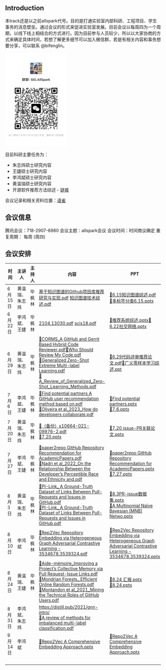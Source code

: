 ## Introduction

本track还是以之前allspark代号。目的是打通实验室内部科研、工程项目、学生事务的消息壁垒。通过会议的形式来促进实验室发展。目前会议以每周四为一个周期，以线下线上相结合的方式进行。因为目前参与人员较少，所以以大家协商的方式来确定具体时间，若想了解更多细节可以加入微信群，若是有相关内容和事务想要分享，可以联系 @bifenglin。

<img src="allspark-schedule.assets/image-20230706191423543.png" alt="image" width="200" height="300" />

目前科研主要任务为：

- 朱志炜硕士研究内容
- 王婕硕士研究内容
- 李鸿斌硕士研究内容
- 黄温瑞硕士研究内容
- 开源软件推荐方法综述 - [链接](https://xlab2017.yuque.com/me1x4f/allspark/gyq41ciw2w7dyuxs)



会议记录和相关资料位置：[语雀](https://xlab2017.yuque.com/me1x4f/allspark/naphs42k8nw31sdi)

## 会议信息

腾讯会议：718-2907-6980
会议主题：allspark会议
会议时间：时间商议确定
重复周期： 每周 (周四)

## 会议安排

| 时间    | 主讲人         | 主持人 | 内容                                                         | PPT                                                          |
| ------- | -------------- | ------ | ------------------------------------------------------------ | ------------------------------------------------------------ |
| 6月15日 | 黄温瑞、朱志炜 | 毕枫林 | [基于知识图谱的Github项目库推荐研究与实现.pdf](https://xlab2017.yuque.com/attachments/yuque/0/2023/pdf/29472304/1687442270454-bf134e02-4afb-45b2-b71d-1a08396d420d.pdf)  [知识图谱技术综述.pdf](https://xlab2017.yuque.com/attachments/yuque/0/2023/pdf/29472304/1687442263922-e9d8f199-bb34-42c8-b17a-0323ec7ba877.pdf) | [📎6.15知识图谱综述.pdf](https://xlab2017.yuque.com/attachments/yuque/0/2023/pdf/29472304/1687442249817-50b1a341-2e54-45b5-a2bd-eabab63fbcaf.pdf) <br />[📎多标签分类6.15.pptx](https://xlab2017.yuque.com/attachments/yuque/0/2023/pptx/33652791/1688642985098-d9bf095c-447e-4fb5-bb51-5530bbc8edd4.pptx) |
| 6月22日 | 李鸿斌、王婕   | 毕枫林 | [2104.13030.pdf](https://xlab2017.yuque.com/attachments/yuque/0/2023/pdf/32840817/1687442167643-a7c02472-3fa9-4f83-9ab8-4dce7065467e.pdf)   [scis18.pdf](https://xlab2017.yuque.com/attachments/yuque/0/2023/pdf/32840817/1687442185023-9d602a88-c620-4d20-a7a0-a6f94dd1b87e.pdf) | [📎推荐系统综述.pptx](https://xlab2017.yuque.com/attachments/yuque/0/2023/pptx/32840817/1687442192332-50993c1d-4ee7-4758-80bb-3c7048378d33.pptx)[📎6.22社交网络.pptx](https://xlab2017.yuque.com/attachments/yuque/0/2023/pptx/33948871/1687444471172-3854b597-f29f-41f7-aa66-3ff1899e5b50.pptx) |
| 6月29日 | 黄温瑞、朱志炜 | 毕枫林 | [📎CORMS_A GitHub and Gerrit Based Hybrid Code Reviewer.pdf](https://xlab2017.yuque.com/attachments/yuque/0/2023/pdf/29472304/1688657679807-7c558014-6621-40b2-9c10-4e2593e48197.pdf)[📎Who Should Review My Code.pdf](https://xlab2017.yuque.com/attachments/yuque/0/2023/pdf/29472304/1688657686442-9596fcb7-fd0c-48db-9e24-611bb5a12bf4.pdf)<br />[📎Generalized Zero-Shot Extreme Multi-label Learning.pdf](https://xlab2017.yuque.com/attachments/yuque/0/2023/pdf/33652791/1688643068726-d0ace4a8-796b-48d2-8e19-4ef7a3d6d3c1.pdf)<br />[📎A_Review_of_Generalized_Zero-Shot_Learning_Methods.pdf](https://xlab2017.yuque.com/attachments/yuque/0/2023/pdf/33652791/1688643086737-0700870a-d3c4-482d-ba68-c5ff1c06a873.pdf) | [📎6.29代码评审推荐论文.pdf](https://xlab2017.yuque.com/attachments/yuque/0/2023/pdf/29472304/1688657671365-79ca3c25-a7dc-4e80-af18-7e3ddb1dc340.pdf)[📎广义零样本学习综述.ppt](https://xlab2017.yuque.com/attachments/yuque/0/2023/ppt/33652791/1688643023582-25bdac4f-e488-4f43-ac64-0e59f3f007a8.ppt) |
| 7月6日  | 李鸿斌、王婕   | 毕枫林 | [📎Find potential partners A GitHub user recommendation method based on.pdf](https://xlab2017.yuque.com/attachments/yuque/0/2023/pdf/32840817/1688631103403-0a2369f5-b203-42ca-a218-c733c6c26bcd.pdf)<br />[📎Oliveira et al_2023_How do developers collaborate.pdf](https://xlab2017.yuque.com/attachments/yuque/0/2023/pdf/33948871/1688631048504-cd4512c8-7624-490a-952f-53c5786804a7.pdf) | [📎Find potential partners.pptx](https://xlab2017.yuque.com/attachments/yuque/0/2023/pptx/32840817/1688631101848-181a6cbf-5e14-48ef-ac38-3050fc6b1d4d.pptx)<br />[📎7.6.pptx](https://xlab2017.yuque.com/attachments/yuque/0/2023/pptx/33948871/1688631044376-02e13755-f514-4ae9-9977-6a03efbf9e79.pptx) |
| 7月20日 | 黄温瑞、朱志炜 | 毕枫林 | [📎（备份）s10664-021-09976-2.pdf](https://xlab2017.yuque.com/attachments/yuque/0/2023/pdf/33652791/1690084904700-c3bbed50-aae6-442d-a005-b6fd43fbee89.pdf)<br />[📎7.20.pptx](https://xlab2017.yuque.com/attachments/yuque/0/2023/pptx/33652791/1690084906795-5583fa5f-bc48-4e9c-a89d-6d1444505e3e.pptx) | [📎7.20 issue-PR关联论文.pptx](https://xlab2017.yuque.com/attachments/yuque/0/2023/pptx/29472304/1690027679944-d73ec117-613b-4a4f-afa3-ef7068b777aa.pptx)<br /> |
| 7月27日 | 李鸿斌、王婕   | 毕枫林 | [📎paper2repo GitHub Repository Recommendation for AcademicPapers.pdf](https://xlab2017.yuque.com/attachments/yuque/0/2023/pdf/32840817/1690437886084-a6489b8d-20a7-4e38-8945-4cb71b43e99b.pdf)<br />[📎Nadri et al_2022_On the Relationship Between the Developer’s Perceptible Race and Ethnicity and.pdf](https://xlab2017.yuque.com/attachments/yuque/0/2023/pdf/33948871/1690437921589-fa691cad-6091-45a2-ad8d-8a3ce0ceaad8.pdf) | [📎paper2repo GitHub Repository Recommendation for AcademicPapers.pptx](https://xlab2017.yuque.com/attachments/yuque/0/2023/pptx/32840817/1690437861028-571f64ca-ba1e-485f-9071-6bbec4cae2d8.pptx)<br />[📎7.27.pptx](https://xlab2017.yuque.com/attachments/yuque/0/2023/pptx/33948871/1690437908731-a19ef6ac-2961-4287-9807-5cc2ff014548.pptx)<br /> |
| 8月3日  | 黄温瑞、朱志炜 | 毕枫林 | [📎PI-Link_ A Ground-Truth Dataset of Links Between Pull-Requests and Issues in GitHub.pdf](https://xlab2017.yuque.com/attachments/yuque/0/2023/pdf/29472304/1690027728451-ce030512-b192-4d51-989f-59fbfcacb445.pdf)<br />[📎PI-Link_ A Ground-Truth Dataset of Links Between Pull-Requests and Issues in GitHub.pdf](https://xlab2017.yuque.com/attachments/yuque/0/2023/pdf/29472304/1690027728451-ce030512-b192-4d51-989f-59fbfcacb445.pdf) | [📎8.3PR-issue数据集.pptx](https://xlab2017.yuque.com/attachments/yuque/0/2023/pptx/29472304/1691069889575-e5c05351-0134-426b-abf6-4a28c2becc2d.pptx)<br />[📎A Multinomial Naïve Bayesian (MNB) Netwo.pptx](https://xlab2017.yuque.com/attachments/yuque/0/2023/pptx/33652791/1691070145515-47f4da39-7636-4de6-8271-a672855107eb.pptx) |
| 8月10日 | 李鸿斌         | 毕枫林 | [📎Rep2Vec Repository Embedding via Heterogeneous Graph Adversarial Contrastive Learning - 3534678.3539324.pdf](https://xlab2017.yuque.com/attachments/yuque/0/2023/pdf/32840817/1693466331505-0ea6d1ea-a7b8-42a0-b230-0c506405c2f6.pdf) | [📎Rep2Vec Repository Embedding via Heterogeneous Graph Adversarial Contrastive Learning - 3534678.3539324.pptx](https://xlab2017.yuque.com/attachments/yuque/0/2023/pptx/32840817/1693466331665-5d19787a-3135-41fd-ac46-0aa7adf63694.pptx) |
| 8月24日 | 黄温瑞、王婕   | 毕枫林 | [📎Aide-mémoire_Improving a Project’s Collective Memory via Pull Request-Issue Links.pdf](https://xlab2017.yuque.com/attachments/yuque/0/2023/pdf/29472304/1693465347742-cfbdda33-2c40-477f-8244-066425d6d4fd.pdf)<br />[📎Mondrian Forests_ Efficient Online Random Forests.pdf](https://xlab2017.yuque.com/attachments/yuque/0/2023/pdf/29472304/1693465355507-a4a2d30c-b8a8-4270-baf7-83cf8d4948b4.pdf)<br />[📎Montandon et al_2021_Mining the Technical Roles of GitHub Users.pdf](https://xlab2017.yuque.com/attachments/yuque/0/2023/pdf/33948871/1693664337727-4f498b9d-e71a-4720-bebd-1861af7bea40.pdf) | [📎8.24 汇报.pptx](https://xlab2017.yuque.com/attachments/yuque/0/2023/pptx/29472304/1693465337915-e1410364-b327-4ea6-95ad-f557b95cb7d7.pptx)<br />[📎8.24.pptx](https://xlab2017.yuque.com/attachments/yuque/0/2023/pptx/33948871/1693664275073-8d210813-7753-4073-8da9-21cc22e59911.pptx) |
| 8月31日 | 李鸿斌、朱志炜 |        | https://distill.pub/2021/gnn-intro/<br />[📎A review of methods for imbalanced multi-label classification.pdf](https://xlab2017.yuque.com/attachments/yuque/0/2023/pdf/33652791/1695006493242-db72d703-f653-45b5-b1b6-2bc7a9550922.pdf) |                                                              |
| 9月14日 | 李鸿斌         |        | [📎Repo2Vec A Comprehensive Embedding Approach.pptx](https://xlab2017.yuque.com/attachments/yuque/0/2023/pptx/32840817/1694693440549-be7e12f9-f0ff-49ce-a727-e3582001d5e5.pptx) | [📎Repo2Vec A Comprehensive Embedding Approach.pptx](https://xlab2017.yuque.com/attachments/yuque/0/2023/pptx/32840817/1694693440549-be7e12f9-f0ff-49ce-a727-e3582001d5e5.pptx) |
|         |                |        |                                                              |                                                              |
|         |                |        |                                                              |                                                              |
|         |                |        |                                                              |                                                              |
|         |                |        |                                                              |                                                              |
|         |                |        |                                                              |                                                              |
